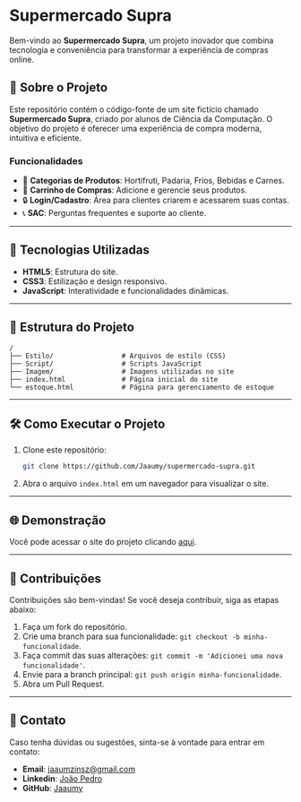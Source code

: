 # Supermercado Supra

Bem-vindo ao **Supermercado Supra**, um projeto inovador que combina tecnologia e conveniência para transformar a experiência de compras online.

## 🌟 Sobre o Projeto

Este repositório contém o código-fonte de um site fictício chamado **Supermercado Supra**, criado por alunos de Ciência da Computação. O objetivo do projeto é oferecer uma experiência de compra moderna, intuitiva e eficiente.

### **Funcionalidades**
- 🌱 **Categorias de Produtos**: Hortifruti, Padaria, Frios, Bebidas e Carnes.
- 🛒 **Carrinho de Compras**: Adicione e gerencie seus produtos.
- 🔒 **Login/Cadastro**: Área para clientes criarem e acessarem suas contas.
- 📞 **SAC**: Perguntas frequentes e suporte ao cliente.

---

## 🚀 Tecnologias Utilizadas

- **HTML5**: Estrutura do site.
- **CSS3**: Estilização e design responsivo.
- **JavaScript**: Interatividade e funcionalidades dinâmicas.

---

## 📂 Estrutura do Projeto

```
/
├── Estilo/                 # Arquivos de estilo (CSS)
├── Script/                 # Scripts JavaScript
├── Imagem/                 # Imagens utilizadas no site
├── index.html              # Página inicial do site
└── estoque.html            # Página para gerenciamento de estoque
```

---

## 🛠️ Como Executar o Projeto

1. Clone este repositório:
   ```bash
   git clone https://github.com/Jaaumy/supermercado-supra.git
   ```
2. Abra o arquivo `index.html` em um navegador para visualizar o site.

---

## 🌐 Demonstração

Você pode acessar o site do projeto clicando [aqui](www.supramercado.me).

---

## 🤝 Contribuições

Contribuições são bem-vindas! Se você deseja contribuir, siga as etapas abaixo:

1. Faça um fork do repositório.
2. Crie uma branch para sua funcionalidade: `git checkout -b minha-funcionalidade`.
3. Faça commit das suas alterações: `git commit -m 'Adicionei uma nova funcionalidade'`.
4. Envie para a branch principal: `git push origin minha-funcionalidade`.
5. Abra um Pull Request.

---

## 💬 Contato

Caso tenha dúvidas ou sugestões, sinta-se à vontade para entrar em contato:

- **Email**: jaaumzinsz@gmail.com
- **Linkedin**: [João Pedro](www.linkedin.com/in/joão-pedrooz)
- **GitHub**: [Jaaumy](https://github.com/Jaaumy)
